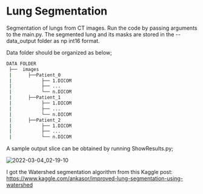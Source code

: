 # Lung Segmentation

Segmentation of lungs from CT images. Run the code by passing arguments to the main.py. The segmented lung and its masks are stored in the --data_output folder as np int16 format.


Data folder should be organized as below;

```bash
DATA FOLDER                
 ├──  images
 |      ├──Patient_0
 |           ├── 1.DICOM     
 |           ├── ...
 |           └── n.DICOM
 |      ├──Patient_1
 |           ├── 1.DICOM     
 |           ├── ...
 |           └── n.DICOM
 |      ├──Patient_2
 |           ├── 1.DICOM     
 |           ├── ...
 |           └── n.DICOM

```

A sample output slice can be obtained by running ShowResults.py;

![2022-03-04_02-19-10](https://user-images.githubusercontent.com/12261453/156670425-8971b03e-cbf6-4e33-97aa-0da563783517.png)



I got the Watershed segmentation algorithm from this Kaggle post: https://www.kaggle.com/ankasor/improved-lung-segmentation-using-watershed

